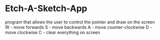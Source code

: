 # Etch-A-Sketch-App
program that allows the user to control the pointer and draw on the screen
W - move forwards
S - move backwards
A - move counter-clockwise
D - move clockwise
C - clear everything on screen

